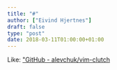 ```yaml
---
title: "#"
author: ["Eivind Hjertnes"]
draft: false
type: "post"
date: 2018-03-11T01:00:00+01:00
---
```


Like: ["GitHub -
alevchuk/vim-clutch](https://github.com/alevchuk/vim-clutch)
